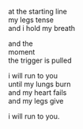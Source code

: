


at the starting line  
my legs tense  
and i hold my breath  

and the  
moment  
the trigger is pulled  

i will run to you  
until my lungs burn  
and my heart fails  
and my legs give  

i will run to you.
